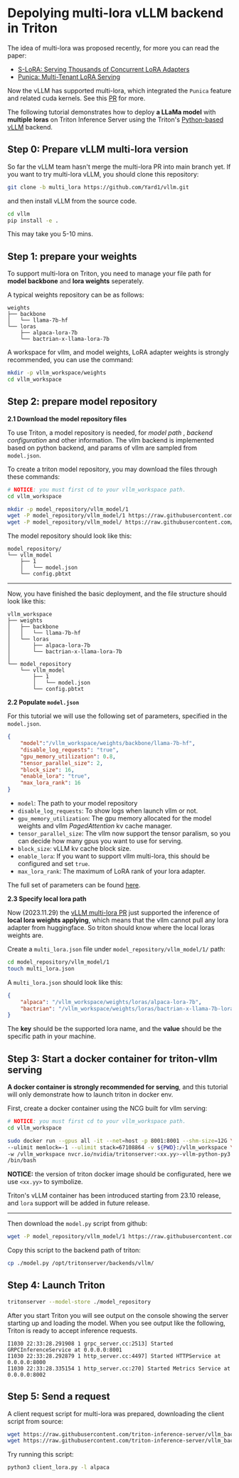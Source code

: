 # Depolying multi-lora vLLM backend in Triton

The idea of multi-lora was proposed recently, for more you can read the paper:

+ [S-LoRA: Serving Thousands of Concurrent LoRA Adapters](https://arxiv.org/abs/2311.03285)
+ [Punica: Multi-Tenant LoRA Serving](https://arxiv.org/abs/2310.18547)

Now the vLLM has supported multi-lora, which integrated the `Punica` feature and related cuda kernels. See this [PR](https://github.com/vllm-project/vllm/pull/1804) for more.

The following tutorial demonstrates how to deploy **a LLaMa model** with **multiple loras** on Triton Inference Server using the Triton's [Python-based](https://github.com/triton-inference-server/backend/blob/main/docs/python_based_backends.md#python-based-backends) [vLLM](https://github.com/triton-inference-server/vllm_backend/tree/main) backend.


## Step 0: Prepare vLLM multi-lora version
So far the vLLM team hasn't merge the multi-lora PR into main branch yet. If you want to try multi-lora vLLM, you should clone this repository:

```bash
git clone -b multi_lora https://github.com/Yard1/vllm.git
```

and then install vLLM from the source code.

```bash
cd vllm
pip install -e .
```

This may take you 5-10 mins.


## Step 1: prepare your weights

To support multi-lora on Triton, you need to manage your file path for **model backbone** and **lora weights** seperately.

A typical weights repository can be as follows:

```
weights
├── backbone
│   └── llama-7b-hf
└── loras
    ├── alpaca-lora-7b
    └── bactrian-x-llama-lora-7b
```

A workspace for vllm, and model weights, LoRA adapter weights is strongly recommended, you can use the command:

```bash
mkdir -p vllm_workspace/weights
cd vllm_workspace
```



## Step 2: prepare model repository



__2.1 Download the model repository files__

To use Triton, a model repository is needed, for *model path* , *backend configuration* and other information. The vllm backend is implemented based on python backend, and params of vllm are sampled from `model.json`.

To create a triton model repository, you may download the files through these commands:

```bash
# NOTICE: you must first cd to your vllm_workspace path.
cd vllm_workspace

mkdir -p model_repository/vllm_model/1
wget -P model_repository/vllm_model/1 https://raw.githubusercontent.com/triton-inference-server/vllm_backend/main/samples/model_repository/vllm_model/1/model.json
wget -P model_repository/vllm_model/ https://raw.githubusercontent.com/triton-inference-server/vllm_backend/main/samples/model_repository/vllm_model/config.pbtxt
```

The model repository should look like this:

```
model_repository/
└── vllm_model
    ├── 1
    │   └── model.json
    └── config.pbtxt
```

---

Now, you have finished the basic deployment, and the file structure should look like this:

```
vllm_workspace
├── weights
│   ├── backbone
│   │   └── llama-7b-hf
│   └── loras
│       ├── alpaca-lora-7b
│       └── bactrian-x-llama-lora-7b
│
└── model_repository
    └── vllm_model
        ├── 1
        │   └── model.json
        └── config.pbtxt
```



__2.2 Populate `model.json`__

For this tutorial we will use the following set of parameters, specified in the `model.json`.

```json
{
    "model":"/vllm_workspace/weights/backbone/llama-7b-hf",
    "disable_log_requests": "true",
    "gpu_memory_utilization": 0.8,
    "tensor_parallel_size": 2,
    "block_size": 16,
    "enable_lora": "true",
    "max_lora_rank": 16
}
```

+ `model`: The path to your model repository
+ `disable_log_requests`: To show logs when launch vllm or not.
+ `gpu_memory_utilization`: The gpu memory allocated for the model weights and vllm *PagedAttention* kv cache manager.
+ `tensor_parallel_size`: The vllm now support the tensor paralism, so you can decide how many gpus you want to use for serving.
+ `block_size`: vLLM kv cache block size.
+ `enable_lora`: If you want to support vllm multi-lora, this should be configured and set `true`.
+ `max_lora_rank`: The maximum of LoRA rank of your lora adapter.

The full set of parameters can be found [here](https://github.com/Yard1/vllm/blob/multi_lora/vllm/engine/arg_utils.py#L11).



__2.3 Specify local lora path__

Now (2023.11.29) the [vLLM multi-lora PR](https://github.com/vllm-project/vllm/pull/1804) just supported the inference of **local lora weights applying**, which means that the vllm cannot pull any lora adapter from huggingface. So triton should know where the local loras weights are.

Create a `multi_lora.json` file under `model_repository/vllm_model/1/` path:

```bash
cd model_repository/vllm_model/1
touch multi_lora.json
```

A `multi_lora.json` should look like this:

```json
{
    "alpaca": "/vllm_workspace/weights/loras/alpaca-lora-7b",
    "bactrian": "/vllm_workspace/weights/loras/bactrian-x-llama-7b-lora"
}
```

The **key** should be the supported lora name, and the **value** should be the specific path in your machine.



## Step 3: Start a docker container for triton-vllm serving

**A docker container is strongly recommended for serving**, and this tutorial will only demonstrate how to launch triton in docker env.

First, create a docker container using the NCG built for vllm serving:

```bash
# NOTICE: you must first cd to your vllm_workspace path.
cd vllm_workspace

sudo docker run --gpus all -it --net=host -p 8001:8001 --shm-size=12G \
--ulimit memlock=-1 --ulimit stack=67108864 -v ${PWD}:/vllm_workspace \
-w /vllm_workspace nvcr.io/nvidia/tritonserver:<xx.yy>-vllm-python-py3 \
/bin/bash
```

**NOTICE:** the version of triton docker image should be configurated, here we use `<xx.yy>` to symbolize.

Triton's vLLM container has been introduced starting from 23.10 release, and `lora` support will be added in future release.

---

Then download the `model.py` script from github:

```bash
wget -P model_repository/vllm_model/1 https://raw.githubusercontent.com/triton-inference-server/vllm_backend/main/src/model.py
```

Copy this script to the backend path of triton:

```bash
cp ./model.py /opt/tritonserver/backends/vllm/
```



## Step 4: Launch Triton

```bash
tritonserver --model-store ./model_repository
```

After you start Triton you will see output on the console showing the server starting up and loading the model. When you see output like the following, Triton is ready to accept inference requests.

```
I1030 22:33:28.291908 1 grpc_server.cc:2513] Started GRPCInferenceService at 0.0.0.0:8001
I1030 22:33:28.292879 1 http_server.cc:4497] Started HTTPService at 0.0.0.0:8000
I1030 22:33:28.335154 1 http_server.cc:270] Started Metrics Service at 0.0.0.0:8002
```



## Step 5: Send a request

A client request script for multi-lora was prepared, downloading the client script from source:

```bash
wget https://raw.githubusercontent.com/triton-inference-server/vllm_backend/main/samples/client_lora.py
wget https://raw.githubusercontent.com/triton-inference-server/vllm_backend/main/samples/prompts.txt
```

Try running this script:

```bash
python3 client_lora.py -l alpaca
```



